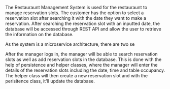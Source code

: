 The Restauraunt Management System is used for the restauraunt to manage reservation slots. The customer has the option to select a reservation slot after searching it with the date they want to make a reservation. After searching the reservation slot with an inputted date, the database will be accessed through REST API and allow the user to retrieve the information on the database.

As the system is a microservice architecture, there are two se

After the manager logs in, the manager will be able to search reservation slots as well as add reservation slots in the database. This is done with the help of persistence and helper classes, where the manager will enter the details of the reservation slots including the date, time and table occupancy. The helper class will then create a new reservation slot and with the perisitence class, it'll update the database. 

